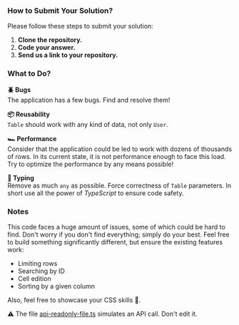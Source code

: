 ### How to Submit Your Solution?

Please follow these steps to submit your solution:

1. **Clone the repository.**
2. **Code your answer.**
3. **Send us a link to your repository.**

### What to Do?

**🪲 Bugs**\
The application has a few bugs. Find and resolve them!

**️📦 Reusability**\
`Table` should work with any kind of data, not only `User`.

**🏎 Performance**\
Consider that the application could be led to work with dozens of thousands of rows. In its current state, it is not performance enough to face this load. Try to optimize the performance by any means possible!

**💬 Typing**\
Remove as much `any` as possible. Force correctness of `Table` parameters. 
In short use all the power of _TypeScript_ to ensure code safety. 

### Notes

This code faces a huge amount of issues, some of which could be hard to find. 
Don't worry if you don't find everything; simply do your best. 
Feel free to build something significantly different, but ensure the existing features work:

- Limiting rows
- Searching by ID
- Cell edition
- Sorting by a given column

Also, feel free to showcase your CSS skills 🙂.

⚠️ The file [api-readonly-file.ts](src%2Fapi-readonly-file.ts) simulates an API call. Don't edit it.

